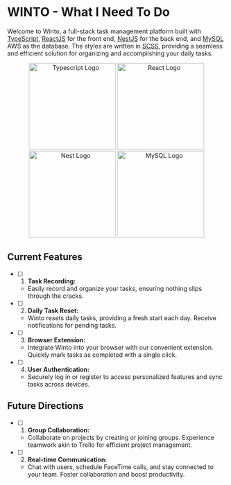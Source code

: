 # WINTO - What I Need To Do

Welcome to Winto, a full-stack task management platform built with [TypeScript](https://www.typescriptlang.org/), [ReactJS](https://react.dev/) for the front end, [NestJS](https://docs.nestjs.com/) for the back end, and [MySQL](https://www.mysql.com/) AWS as the database. The styles are written in [SCSS](https://sass-lang.com/documentation/syntax/), providing a seamless and efficient solution for organizing and accomplishing your daily tasks.

<p align="center">
  <a href="https://www.typescriptlang.org/" target="blank"><img src="https://upload.wikimedia.org/wikipedia/commons/4/4c/Typescript_logo_2020.svg" width="200" alt="Typescript Logo" /></a>
  <a href="https://react.dev/" target="blank"><img src="https://cdn.freebiesupply.com/logos/large/2x/react-1-logo-png-transparent.png" width="200" alt="React Logo" /></a>
  <a href="http://nestjs.com/" target="blank"><img src="https://nestjs.com/img/logo-small.svg" width="200" alt="Nest Logo" /></a>
  <a href="https://www.mysql.com/" target="blank"><img src="https://logos-download.com/wp-content/uploads/2016/05/MySQL_logo_logotype-700x413.png" width="200" alt="MySQL Logo" /></a>
</p>

## Current Features

- [ ] 1. **Task Recording:**

  - Easily record and organize your tasks, ensuring nothing slips through the cracks.

- [ ] 2. **Daily Task Reset:**

  - Winto resets daily tasks, providing a fresh start each day. Receive notifications for pending tasks.

- [ ] 3. **Browser Extension:**

  - Integrate Winto into your browser with our convenient extension. Quickly mark tasks as completed with a single click.

- [ ] 4. **User Authentication:**
  - Securely log in or register to access personalized features and sync tasks across devices.

## Future Directions

- [ ] 1. **Group Collaboration:**

  - Collaborate on projects by creating or joining groups. Experience teamwork akin to Trello for efficient project management.

- [ ] 2. **Real-time Communication:**
  - Chat with users, schedule FaceTime calls, and stay connected to your team. Foster collaboration and boost productivity.
